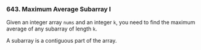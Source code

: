 ### 643. Maximum Average Subarray I

Given an integer array `nums` and an integer `k`, you need to find the maximum average of any subarray of length `k`.

A subarray is a contiguous part of the array.

